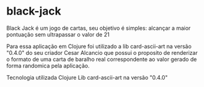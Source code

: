 # black-jack

Black Jack é um jogo de cartas, seu objetivo é simples: alcançar a maior pontuação sem ultrapassar o valor de 21

Para essa aplicação em Clojure foi utilizado a lib card-ascii-art na versão "0.4.0" do seu criador Cesar Alcancio
que possui o proposito de renderizar o formato de uma carta de baralho real correspondente ao valor gerado de forma
randomica pela aplicação.

Tecnologia utilizada
Clojure
Lib card-ascii-art na versão "0.4.0"
